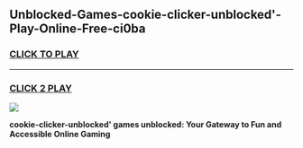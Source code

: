 
## Unblocked-Games-cookie-clicker-unblocked'-Play-Online-Free-ci0ba
<h3>
<a href="https://premium76.site?title=cookie-clicker-unblocked'&ref=26A">CLICK TO PLAY</a></h3>
<hr>

<h3>
<a href="https://premium76.site?title=cookie-clicker-unblocked'&ref=26A">CLICK 2 PLAY</a>
  
</h3>

<a href="https://premium76.site?title=cookie-clicker-unblocked'&ref=26A"><img src="https://clearcache.store/games.png"></a>


**cookie-clicker-unblocked' games unblocked: Your Gateway to Fun and Accessible Online Gaming**
